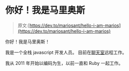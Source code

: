 # 你好！我是马里奥斯

> 原文:[https://dev.to/mariosant/hello-i-am-marios](https://dev.to/mariosant/hello-i-am-marios)

你好！我是马里奥斯！

我是一个全栈 javascript 开发人员。
目前在[聊天室](https://www.thechatshop.com)远程工作。

我从 2011 年开始以编码为生，以前一直和 Ruby 一起工作。